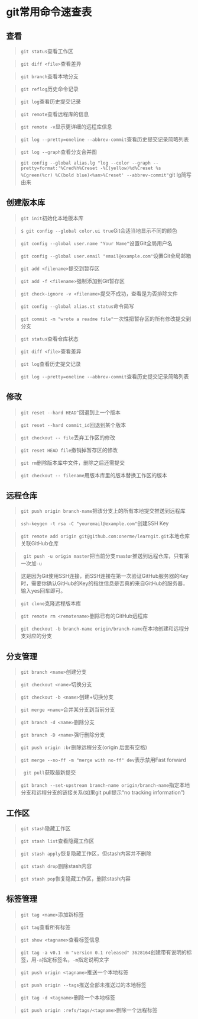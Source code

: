 # git常用命令速查表

## 查看

> `git status`查看工作区

> `git diff <file>`查看差异

> `git branch`查看本地分支

> `git reflog`历史命令记录

> `git log`查看历史提交记录

> `git remote`查看远程库的信息

> `git remote -v`显示更详细的远程库信息

> `git log --pretty=oneline --abbrev-commit`查看历史提交记录简略列表

> `git log --graph`查看分支合并图

> `git config --global alias.lg "log --color --graph --pretty=format:'%Cred%h%Creset -%C(yellow)%d%Creset %s %Cgreen(%cr) %C(bold blue)<%an>%Creset' --abbrev-commit"`git lg简写由来



## 创建版本库

> `git init`初始化本地版本库

> `$ git config --global color.ui true`Git会适当地显示不同的颜色

> `git config --global user.name "Your Name"`设置Git全局用户名

> `git config --global user.email "email@example.com"`设置Git全局邮箱

> `git add <filename>`提交到暂存区

> `git add -f <filename>`强制添加到Git暂存区

> `git check-ignore -v <filename>`提交不成功，查看是为否排除文件

> `git config --global alias.st status`命令简写

> `git commit -m "wrote a readme file"`一次性把暂存区的所有修改提交到分支  

> `git status`查看仓库状态

> `git diff <file>`查看差异

> `git log`查看历史提交记录

> `git log --pretty=oneline --abbrev-commit`查看历史提交记录简略列表


## 修改

> `git reset --hard HEAD^`回退到上一个版本

> `git reset --hard commit_id`回退到某个版本

> `git checkout -- file`丢弃工作区的修改

> `git reset HEAD file`撤销掉暂存区的修改

> `git rm`删除版本库中文件，删除之后还需提交

> `git checkout -- filename`用版本库里的版本替换工作区的版本

## 远程仓库

> `git push origin branch-name`把该分支上的所有本地提交推送到远程库

> `ssh-keygen -t rsa -C "youremail@example.com"`创建SSH Key

> `git remote add origin git@github.com:onerme/learngit.git`本地仓库关联GitHub仓库

> ` git push -u origin master`把当前分支master推送到远程仓库，只有第一次加`-u`

> 这是因为Git使用SSH连接，而SSH连接在第一次验证GitHub服务器的Key时，需要你确认GitHub的Key的指纹信息是否真的来自GitHub的服务器，输入yes回车即可。

> `git clone`克隆远程版本库

> `git remote rm <remotename>`删除已有的GitHub远程库

> `git checkout -b branch-name origin/branch-name`在本地创建和远程分支对应的分支


## 分支管理

> `git branch <name>`创建分支

> `git checkout <name>`切换分支

> `git checkout -b <name>`创建+切换分支

> `git merge <name>`合并某分支到当前分支

> `git branch -d <name>`删除分支

> `git branch -D <name>`强行删除分支

> `git push origin :br`删除远程分支(origin 后面有空格)

> `git merge --no-ff -m "merge with no-ff" dev`表示禁用Fast forward

> ` git pull`获取最新提交

> `git branch --set-upstream branch-name origin/branch-name`指定本地分支和远程分支的链接关系(如果git pull提示“no tracking information”)

## 工作区

> `git stash`隐藏工作区

> `git stash list`查看隐藏工作区

> `git stash apply`恢复隐藏工作区，但stash内容并不删除

> `git stash drop`删除stash内容

> `git stash pop`恢复隐藏工作区，删除stash内容

## 标签管理

> `git tag <name>`添加新标签

> `git tag`查看所有标签

> `git show <tagname>`查看标签信息

> `git tag -a v0.1 -m "version 0.1 released" 3628164`创建带有说明的标签，用`-a`指定标签名，`-m`指定说明文字

> `git push origin <tagname>`推送一个本地标签

> `git push origin --tags`推送全部未推送过的本地标签

> `git tag -d <tagname>`删除一个本地标签

> `git push origin :refs/tags/<tagname>`删除一个远程标签
